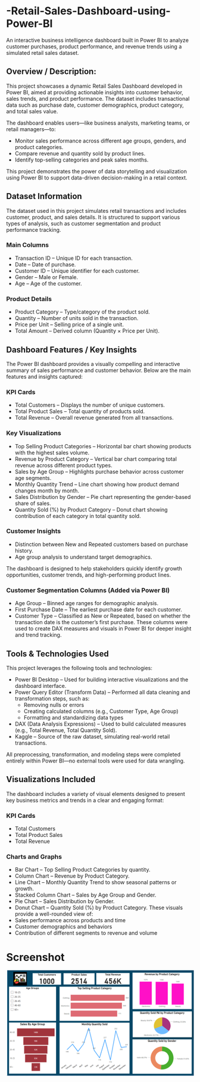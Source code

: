 # -Retail-Sales-Dashboard-using-Power-BI
An interactive business intelligence dashboard built in Power BI to analyze customer purchases, product performance, and revenue trends using a simulated retail sales dataset.

## Overview / Description:
This project showcases a dynamic Retail Sales Dashboard developed in Power BI, aimed at providing actionable insights into customer behavior, sales trends, and product performance. The dataset includes transactional data such as purchase date, customer demographics, product category, and total sales value.

The dashboard enables users—like business analysts, marketing teams, or retail managers—to:

- Monitor sales performance across different age groups, genders, and product categories.
- Compare revenue and quantity sold by product lines.
- Identify top-selling categories and peak sales months.

This project demonstrates the power of data storytelling and visualization using Power BI to support data-driven decision-making in a retail context.

## Dataset Information
The dataset used in this project simulates retail transactions and includes customer, product, and sales details. It is structured to support various types of analysis, such as customer segmentation and product performance tracking.

### Main Columns
- Transaction ID – Unique ID for each transaction.
- Date – Date of purchase.
- Customer ID – Unique identifier for each customer.
- Gender – Male or Female.
- Age – Age of the customer.

### Product Details
- Product Category – Type/category of the product sold.
- Quantity – Number of units sold in the transaction.
- Price per Unit – Selling price of a single unit.
- Total Amount – Derived column (Quantity × Price per Unit).

## Dashboard Features / Key Insights
The Power BI dashboard provides a visually compelling and interactive summary of sales performance and customer behavior. Below are the main features and insights captured:

### KPI Cards
- Total Customers – Displays the number of unique customers.
- Total Product Sales – Total quantity of products sold.
- Total Revenue – Overall revenue generated from all transactions.

### Key Visualizations
- Top Selling Product Categories – Horizontal bar chart showing products with the highest sales volume.
- Revenue by Product Category – Vertical bar chart comparing total revenue across different product types.
- Sales by Age Group – Highlights purchase behavior across customer age segments.
- Monthly Quantity Trend – Line chart showing how product demand changes month by month.
- Sales Distribution by Gender – Pie chart representing the gender-based share of sales.
- Quantity Sold (%) by Product Category – Donut chart showing contribution of each category in total quantity sold.

### Customer Insights
- Distinction between New and Repeated customers based on purchase history.
- Age group analysis to understand target demographics.

The dashboard is designed to help stakeholders quickly identify growth opportunities, customer trends, and high-performing product lines.

### Customer Segmentation Columns (Added via Power BI)
- Age Group – Binned age ranges for demographic analysis.
- First Purchase Date – The earliest purchase date for each customer.
- Customer Type – Classified as New or Repeated, based on whether the transaction date is the customer’s first purchase.
These columns were used to create DAX measures and visuals in Power BI for deeper insight and trend tracking.

## Tools & Technologies Used
This project leverages the following tools and technologies:
- Power BI Desktop – Used for building interactive visualizations and the dashboard interface.
- Power Query Editor (Transform Data) – Performed all data cleaning and transformation steps, such as:
  - Removing nulls or errors
  - Creating calculated columns (e.g., Customer Type, Age Group)
  - Formatting and standardizing data types
- DAX (Data Analysis Expressions) – Used to build calculated measures (e.g., Total Revenue, Total Quantity Sold).
- Kaggle – Source of the raw dataset, simulating real-world retail transactions.

All preprocessing, transformation, and modeling steps were completed entirely within Power BI—no external tools were used for data wrangling.

## Visualizations Included
The dashboard includes a variety of visual elements designed to present key business metrics and trends in a clear and engaging format:

### KPI Cards
- Total Customers
- Total Product Sales
- Total Revenue

### Charts and Graphs
- Bar Chart – Top Selling Product Categories by quantity.
- Column Chart – Revenue by Product Category.
- Line Chart – Monthly Quantity Trend to show seasonal patterns or growth.
- Stacked Column Chart – Sales by Age Group and Gender.
- Pie Chart – Sales Distribution by Gender.
- Donut Chart – Quantity Sold (%) by Product Category.
These visuals provide a well-rounded view of:
- Sales performance across products and time
- Customer demographics and behaviors
- Contribution of different segments to revenue and volume

# Screenshot
![Dashboard Screenshot](https://github.com/Akanksha5102/-Retail-Sales-Dashboard-using-Power-BI/blob/main/Snapshot%20of%20the%20Dashboard.png)




